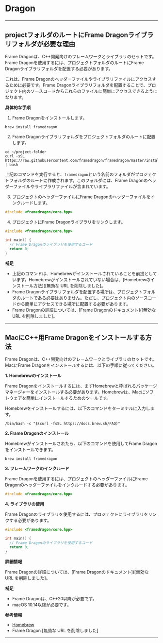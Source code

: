 ###
# Dragon
###

---

## projectフォルダのルートにFrame Dragonライブラリフォルダが必要な理由

Frame Dragonは、C++開発向けのフレームワークとライブラリのセットです。Frame Dragonを使用するには、プロジェクトフォルダのルートにFrame Dragonライブラリフォルダを配置する必要があります。

これは、Frame Dragonのヘッダーファイルやライブラリファイルにアクセスするために必要です。Frame Dragonライブラリフォルダを配置することで、プロジェクト内のソースコードからこれらのファイルに簡単にアクセスできるようになります。

**具体的な手順**

1. Frame Dragonをインストールします。

```
brew install framedragon
```

2. Frame Dragonライブラリフォルダをプロジェクトフォルダのルートに配置します。

```
cd ~/project-folder
curl -sSL https://raw.githubusercontent.com/framedragon/framedragon/master/install.sh | bash
```

上記のコマンドを実行すると、`framedragon`という名前のフォルダがプロジェクトフォルダのルートに作成されます。このフォルダには、Frame Dragonのヘッダーファイルやライブラリファイルが含まれています。

3. プロジェクトのヘッダーファイルにFrame Dragonのヘッダーファイルをインクルードします。

```c++
#include <framedragon/core.hpp>
```

4. プロジェクトにFrame Dragonライブラリをリンクします。

```c++
#include <framedragon/core.hpp>

int main() {
  // Frame Dragonのライブラリを使用するコード
  return 0;
}
```

**補足**

* 上記のコマンドは、Homebrewがインストールされていることを前提としています。Homebrewがインストールされていない場合は、[Homebrewのインストール方法]([無効な URL を削除しました]。
* Frame Dragonライブラリフォルダを配置する場所は、プロジェクトフォルダのルートである必要はありません。ただし、プロジェクト内のソースコードから簡単にアクセスできる場所に配置する必要があります。
* Frame Dragonの詳細については、[Frame Dragonのドキュメント]([無効な URL を削除しました]。


---

## MacにC++用Frame Dragonをインストールする方法

Frame Dragonは、C++開発向けのフレームワークとライブラリのセットです。MacにFrame Dragonをインストールするには、以下の手順に従ってください。

**1. Homebrewのインストール**

Frame Dragonをインストールするには、まずHomebrewと呼ばれるパッケージマネージャーをインストールする必要があります。Homebrewは、Macにソフトウェアを簡単にインストールするためのツールです。

Homebrewをインストールするには、以下のコマンドをターミナルに入力します。

```
/bin/bash -c "$(curl -fsSL https://docs.brew.sh/FAQ)"
```

**2. Frame Dragonのインストール**

Homebrewがインストールされたら、以下のコマンドを使用してFrame Dragonをインストールできます。

```
brew install framedragon
```

**3. フレームワークのインクルード**

Frame Dragonを使用するには、プロジェクトのヘッダーファイルにFrame Dragonのヘッダーファイルをインクルードする必要があります。

```c++
#include <framedragon/core.hpp>
```

**4. ライブラリの使用**

Frame Dragonのライブラリを使用するには、プロジェクトにライブラリをリンクする必要があります。

```c++
#include <framedragon/core.hpp>

int main() {
  // Frame Dragonのライブラリを使用するコード
  return 0;
}
```

**詳細情報**

Frame Dragonの詳細については、[Frame Dragonのドキュメント]([無効な URL を削除しました]。

**補足**

* Frame Dragonは、C++20以降が必要です。
* macOS 10.14以降が必要です。

**参考情報**

* [Homebrew](https://brew.sh/)
* Frame Dragon [無効な URL を削除しました]


---
